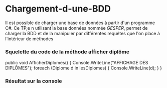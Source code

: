 # Chargement-d-une-BDD

Il est possible de charger une base de données à partir d'un programme C#. Ce TP,e n utilisant la base données nommée *GESPER*, permet de charger la BDD et de la manipuler par différentes requêtes que l'on place à l'intérieur de méthodes

### Squelette du code de la méthode afficher diplôme

 public void AfficherDiplomes()
        {
            Console.WriteLine("AFFICHAGE DES DIPLÔMES");
            foreach (Diplome d in lesDiplomes)
            {
                Console.WriteLine(d);
            }
        }
### Résultat sur la console
